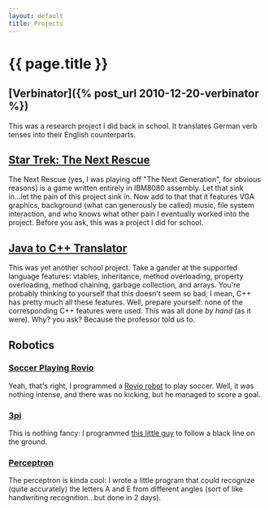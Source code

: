 ```yaml
---
layout: default
title: Projects
---
```


# {{ page.title }}

## [Verbinator]({% post_url 2010-12-20-verbinator %})

This was a research project I did back in school.  It translates German verb tenses into their English
counterparts.


## [Star Trek: The Next Rescue](https://github.com/thatguystone/star-trek-the-next-rescue/)

The Next Rescue (yes, I was playing off "The Next Generation", for obvious reasons) is a game
written entirely in IBM8080 assembly.  Let that sink in...let the pain of this project sink in.
Now add to that that it features VGA graphics, background (what can generously be called) music, 
file system interaction, and who knows what other pain I eventually worked into the project.
Before you ask, this was a project I did for school.

## [Java to C++ Translator](https://github.com/thatguystone/nyu-object-oriented-2010)

This was yet another school project.  Take a gander at the supported language features: vtables,
inheritance, method overloading, property overloading, method chaining, garbage collection, and
arrays.  You're probably thinking to yourself that this doesn't seem so bad; I mean, C++ has pretty
much all these features.  Well, prepare yourself: none of the corresponding C++ features were used.
This was all done _by hand_ (as it were).  Why? you ask?  Because the professor told us to.

## Robotics

### [Soccer Playing Rovio](https://github.com/thatguystone/nyu-robotics-2010-rovio)

Yeah, that's right, I programmed a [Rovio robot](http://www.wowwee.com/en/products/tech/telepresence/rovio)
to play soccer.  Well, it was nothing intense, and there was no kicking, but he managed to score a goal.

### [3pi](https://github.com/thatguystone/nyu-robotics-2010-3pi)

This is nothing fancy: I programmed [this little guy](http://www.pololu.com/catalog/product/975) to
follow a black line on the ground.

### [Perceptron](https://github.com/thatguystone/nyu-robotics-2010-perceptron)

The perceptron is kinda cool: I wrote a little program that could recognize (quite accurately) the
letters A and E from different angles (sort of like handwriting recognition...but done in 2 days).
